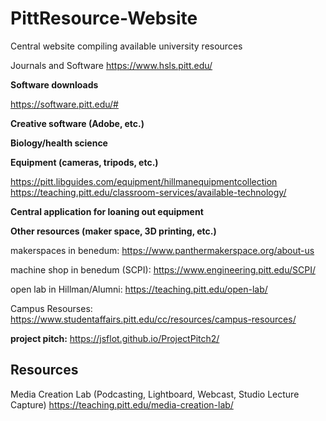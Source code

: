 # PittResource-Website
Central website compiling available university resources

Journals and Software
  https://www.hsls.pitt.edu/

  **Software downloads**

https://software.pitt.edu/#
 
 **Creative software (Adobe, etc.)**

  **Biology/health science**

  **Equipment (cameras, tripods, etc.)**
  
  https://pitt.libguides.com/equipment/hillmanequipmentcollection 
  https://teaching.pitt.edu/classroom-services/available-technology/

  **Central application for loaning out equipment**

  **Other resources (maker space, 3D printing, etc.)**
  
makerspaces in benedum: https://www.panthermakerspace.org/about-us

machine shop in benedum (SCPI): https://www.engineering.pitt.edu/SCPI/

open lab in Hillman/Alumni: https://teaching.pitt.edu/open-lab/

Campus Resourses: https://www.studentaffairs.pitt.edu/cc/resources/campus-resources/

**project pitch:**
https://jsflot.github.io/ProjectPitch2/

## Resources

Media Creation Lab (Podcasting, Lightboard, Webcast, Studio Lecture Capture)
https://teaching.pitt.edu/media-creation-lab/
